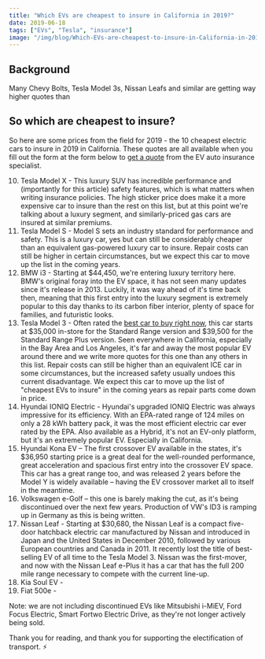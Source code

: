 ```yaml
---
title: "Which EVs are cheapest to insure in California in 2019?"
date: 2019-06-18
tags: ["EVs", "Tesla", "insurance"]
image: "/img/blog/Which-EVs-are-cheapest-to-insure-in-California-in-2019.jpg"
---
```


## Background
Many Chevy Bolts, Tesla Model 3s, Nissan Leafs and similar are getting way higher quotes than 

## So which are cheapest to insure?
So here are some prices from the field for 2019 - the 10 cheapest electric cars to insure in 2019 in California. These quotes are all available when you fill out the form at the form below to [get a quote](https://electrade.app/quote) from the EV auto insurance specialist.

10. Tesla Model X - This luxury SUV has incredible performance and (importantly for this article) safety features, which is what matters when writing insurance policies. The high sticker price does make it a more expensive car to insure than the rest on this list, but at this point we're talking about a luxury segment, and similarly-priced gas cars are insured at similar premiums.
9. Tesla Model S - Model S sets an industry standard for performance and safety. This is a luxury car, yes but can still be considerably cheaper than an equivalent gas-powered luxury car to insure. Repair costs can still be higher in certain circumstances, but we expect this car to move up the list in the coming years.
8. BMW i3 - Starting at $44,450, we're entering luxury territory here. BMW's original foray into the EV space, it has not seen many updates since it's release in 2013. Luckily, it was way ahead of it's time back then, meaning that this first entry into the luxury segment is extremely popular to this day thanks to its carbon fiber interior, plenty of space for families, and futuristic looks. 
7. Tesla Model 3 - Often rated the [best car to buy right now](https://www.motortrend.com/news/2019-tesla-model-3-why-id-buy-it/), this car starts at $35,000 in-store for the Standard Range version and $39,500 for the Standard Range Plus version. Seen everywhere in California, especially in the Bay Area and Los Angeles, it's far and away the most popular EV around there and we write more quotes for this one than any others in this list. Repair costs can still be higher than an equivalent ICE car in some circumstances, but the increased safety usually undoes this current disadvantage. We expect this car to move up the list of "cheapest EVs to insure" in the coming years as repair parts come down in price.
6. Hyundai IONIQ Electric - Hyundai's upgraded IONIQ Electric was always impressive for its efficiency. With an EPA-rated range of 124 miles on only a 28 kWh battery pack, it was the most efficient electric car ever rated by the EPA. Also available as a Hybrid, it's not an EV-only platform, but it's an extremely popular EV. Especially in California.
5. Hyundai Kona EV – The first crossover EV available in the states, it's $36,950 starting price is a great deal for the well-rounded performance, great acceleration and spacious first entry into the crossover EV space. This car has a great range too, and was released 2 years before the Model Y is widely available – having the EV crossover market all to itself in the meantime.
4. Volkswagen e-Golf – this one is barely making the cut, as it's being discontinued over the next few years. Production of VW's ID3 is ramping up in Germany as this is being written. 
3. Nissan Leaf - Starting at $30,680, the Nissan Leaf is a compact five-door hatchback electric car manufactured by Nissan and introduced in Japan and the United States in December 2010, followed by various European countries and Canada in 2011. It recently lost the title of best-selling EV of all time to the Tesla Model 3. Nissan was the first-mover, and now with the Nissan Leaf e-Plus it has a car that has the full 200 mile range necessary to compete with the current line-up.
2. Kia Soul EV - 
1. Fiat 500e -

Note: we are not including discontinued EVs like Mitsubishi i-MiEV, Ford Focus Electric, Smart Fortwo Electric Drive, as they're not longer actively being sold. 

Thank you for reading, and thank you for supporting the electification of transport. ⚡️